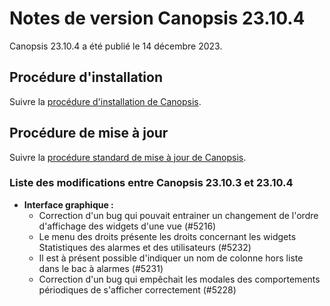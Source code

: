 # Notes de version Canopsis 23.10.4

Canopsis 23.10.4 a été publié le 14 décembre 2023.

## Procédure d'installation

Suivre la [procédure d'installation de Canopsis](../guide-administration/installation/index.md).

## Procédure de mise à jour

Suivre la [procédure standard de mise à jour de Canopsis](../guide-administration/mise-a-jour/index.md).

### Liste des modifications entre Canopsis 23.10.3 et 23.10.4

*  **Interface graphique :**
    * Correction d'un bug qui pouvait entrainer un changement de l'ordre d'affichage des widgets d'une vue (#5216)
    * Le menu des droits présente les droits concernant les widgets Statistiques des alarmes et des utilisateurs (#5232)
    * Il est à présent possible d'indiquer un nom de colonne hors liste dans le bac à alarmes (#5231)
    * Correction d'un bug qui empêchait les modales des comportements périodiques de s'afficher correctement (#5228)
